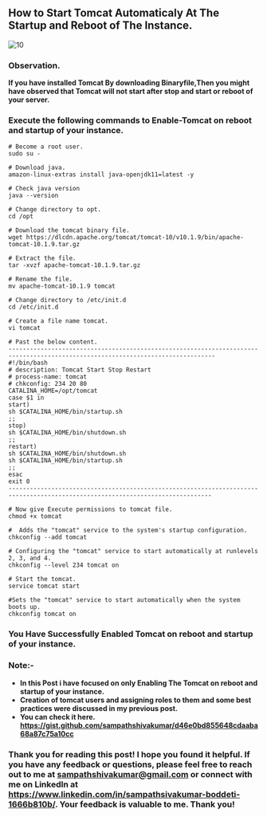 ## How to Start Tomcat Automaticaly At The Startup and Reboot of The Instance.
![10](https://user-images.githubusercontent.com/119833411/241497546-e611cc72-d4ba-478e-8977-579266835886.jpg)

### Observation.
**If you have installed Tomcat By downloading Binaryfile,Then you might have observed that Tomcat will not start after stop and start or reboot of your server.**

### Execute the following commands to Enable-Tomcat on reboot and startup of your instance.
```
# Become a root user.
sudo su -

# Download java.
amazon-linux-extras install java-openjdk11=latest -y

# Check java version
java --version 

# Change directory to opt.
cd /opt

# Download the tomcat binary file.
wget https://dlcdn.apache.org/tomcat/tomcat-10/v10.1.9/bin/apache-tomcat-10.1.9.tar.gz 

# Extract the file.
tar -xvzf apache-tomcat-10.1.9.tar.gz

# Rename the file. 
mv apache-tomcat-10.1.9 tomcat

# Change directory to /etc/init.d 
cd /etc/init.d

# Create a file name tomcat.
vi tomcat

# Past the below content.
--------------------------------------------------------------------------------------------------------------------------------
#!/bin/bash
# description: Tomcat Start Stop Restart  
# process-name: tomcat  
# chkconfig: 234 20 80
CATALINA_HOME=/opt/tomcat
case $1 in  
start)  
sh $CATALINA_HOME/bin/startup.sh  
;;   
stop)     
sh $CATALINA_HOME/bin/shutdown.sh  
;;   
restart)  
sh $CATALINA_HOME/bin/shutdown.sh  
sh $CATALINA_HOME/bin/startup.sh  
;;   
esac      
exit 0 
-------------------------------------------------------------------------------------------------------------------------------

# Now give Execute permissions to tomcat file.
chmod +x tomcat

#  Adds the "tomcat" service to the system's startup configuration.
chkconfig --add tomcat

# Configuring the "tomcat" service to start automatically at runlevels 2, 3, and 4.
chkconfig --level 234 tomcat on

# Start the tomcat.
service tomcat start

#Sets the "tomcat" service to start automatically when the system boots up.
chkconfig tomcat on

```

### You Have Successfully Enabled Tomcat on reboot and startup of your instance.

### Note:-
* **In this Post i have focused on only Enabling The Tomcat on reboot and startup of your instance.** 
* **Creation of tomcat users and assigning roles to them and some best practices were discussed in my previous post.**
* **You can check it here. https://gist.github.com/sampathshivakumar/d46e0bd855648cdaaba68a87c75a10cc**

### Thank you for reading this post! I hope you found it helpful. If you have any feedback or questions, please feel free to reach out to me at sampathshivakumar@gmail.com or connect with me on LinkedIn at https://www.linkedin.com/in/sampathsivakumar-boddeti-1666b810b/. Your feedback is valuable to me. Thank you!
 

